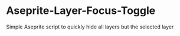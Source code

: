 # Aseprite-Layer-Focus-Toggle
Simple Aseprite script to quickly hide all layers but the selected layer
